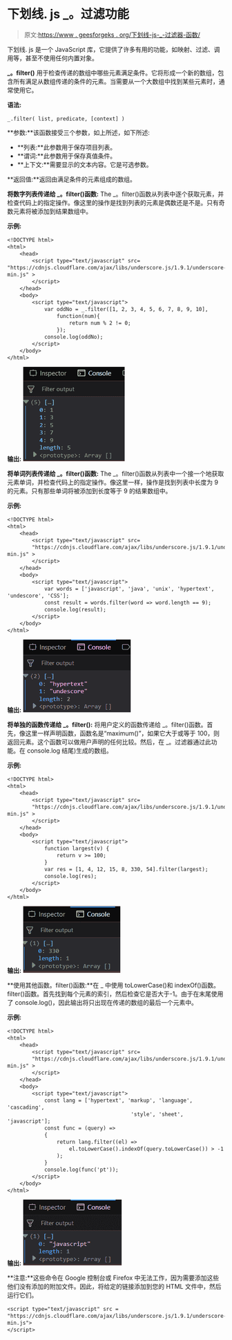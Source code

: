 # 下划线. js _。过滤功能

> 原文:[https://www . geesforgeks . org/下划线-js-_-过滤器-函数/](https://www.geeksforgeeks.org/underscore-js-_-filter-function/)

下划线. js 是一个 JavaScript 库，它提供了许多有用的功能，如映射、过滤、调用等，甚至不使用任何内置对象。

**_。filter()** 用于检查传递的数组中哪些元素满足条件。它将形成一个新的数组，包含所有满足从数组传递的条件的元素。当需要从一个大数组中找到某些元素时，通常使用它。

**语法:**

```
_.filter( list, predicate, [context] )
```

**参数:**该函数接受三个参数，如上所述，如下所述:

*   **列表:**此参数用于保存项目列表。
*   **谓词:**此参数用于保存真值条件。
*   **上下文:**需要显示的文本内容。它是可选参数。

**返回值:**返回由满足条件的元素组成的数组。

**将数字列表传递给 _。filter()函数:** The _。filter()函数从列表中逐个获取元素，并检查代码上的指定操作。像这里的操作是找到列表的元素是偶数还是不是。只有奇数元素将被添加到结果数组中。

**示例:**

```
<!DOCTYPE html>
<html>
    <head>
        <script type="text/javascript" src=
"https://cdnjs.cloudflare.com/ajax/libs/underscore.js/1.9.1/underscore-min.js" >
        </script>
    </head>
    <body>
        <script type="text/javascript">
            var oddNo = _.filter([1, 2, 3, 4, 5, 6, 7, 8, 9, 10], 
                function(num){ 
                    return num % 2 != 0;
                });
            console.log(oddNo);
        </script>
    </body>
</html>                    
```

**输出:** ![](img/85de45f49265659ca00103b0bbd9f2ab.png)

**将单词列表传递给 _。filter()函数:** The _。filter()函数从列表中一个接一个地获取元素单词，并检查代码上的指定操作。像这里一样，操作是找到列表中长度为 9 的元素。只有那些单词将被添加到长度等于 9 的结果数组中。

**示例:**

```
<!DOCTYPE html>
<html>
    <head>
        <script type="text/javascript" src=
        "https://cdnjs.cloudflare.com/ajax/libs/underscore.js/1.9.1/underscore-min.js" >
        </script>
    </head>
    <body>
        <script type="text/javascript">
            var words = ['javascript', 'java', 'unix', 'hypertext', 'undescore', 'CSS'];
            const result = words.filter(word => word.length == 9);
            console.log(result);
        </script>
    </body>
</html>                    
```

**输出:**
![](img/c9f84f6790c3958cbcdeb2fca8795e60.png)

**将单独的函数传递给 _。filter():** 将用户定义的函数传递给 _。filter()函数。首先，像这里一样声明函数，函数名是“maximum()”，如果它大于或等于 100，则返回元素。这个函数可以做用户声明的任何比较。然后，在 _。过滤器通过此功能。在 console.log 结尾)生成的数组。

**示例:**

```
<!DOCTYPE html>
<html>
    <head>
        <script type="text/javascript" src= 
        "https://cdnjs.cloudflare.com/ajax/libs/underscore.js/1.9.1/underscore-min.js" >
        </script>
    </head> 
    <body>
        <script type="text/javascript">
            function largest(v) {
                return v >= 100;
            }
            var res = [1, 4, 12, 15, 8, 330, 54].filter(largest);
            console.log(res);
        </script>
    </body> 
</html>                    
```

**输出:**
![](img/8ab2e2c66b64116989bb77c3c6a72a83.png)

**使用其他函数。filter()函数:**在 _ 中使用 toLowerCase()和 indexOf()函数。filter()函数。首先找到每个元素的索引，然后检查它是否大于-1。由于在末尾使用了 console.log()，因此输出将只出现在传递的数组的最后一个元素中。

**示例:**

```
<!DOCTYPE html>
<html> 
    <head>
        <script type="text/javascript" src=
        "https://cdnjs.cloudflare.com/ajax/libs/underscore.js/1.9.1/underscore-min.js" >
        </script>
    </head> 
    <body>
        <script type="text/javascript">
            const lang = ['hypertext', 'markup', 'language', 'cascading',
                                        'style', 'sheet', 'javascript'];
            const func = (query) => 
            {
                return lang.filter((el) =>
                    el.toLowerCase().indexOf(query.toLowerCase()) > -1
                );
            }
            console.log(func('pt')); 
        </script>
    </body> 
</html>                    
```

**输出:**
![](img/d4e3aca2d7c376a3fe8163d99c953742.png)

**注意:**这些命令在 Google 控制台或 Firefox 中无法工作，因为需要添加这些他们没有添加的附加文件。因此，将给定的链接添加到您的 HTML 文件中，然后运行它们。

```
<script type="text/javascript" src = 
"https://cdnjs.cloudflare.com/ajax/libs/underscore.js/1.9.1/underscore-min.js"> 
</script> 
```